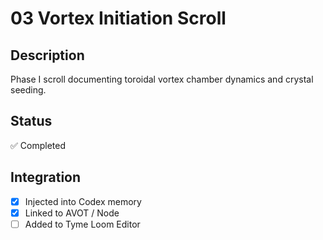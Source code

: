# 03 Vortex Initiation Scroll

## Description
Phase I scroll documenting toroidal vortex chamber dynamics and crystal seeding.

## Status
✅ Completed

## Integration
- [x] Injected into Codex memory
- [x] Linked to AVOT / Node
- [ ] Added to Tyme Loom Editor
